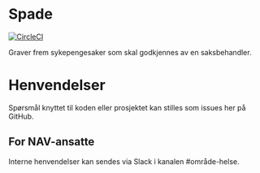 Spade
======

[![CircleCI](https://circleci.com/gh/navikt/helse-spade.svg?style=svg)](https://circleci.com/gh/navikt/helse-spade)

Graver frem sykepengesaker som skal godkjennes av en saksbehandler.

# Henvendelser

Spørsmål knyttet til koden eller prosjektet kan stilles som issues her på GitHub.

## For NAV-ansatte

Interne henvendelser kan sendes via Slack i kanalen #område-helse.
